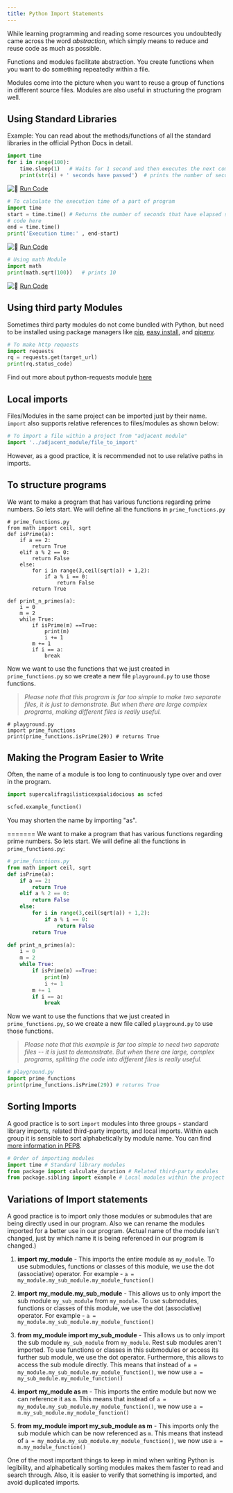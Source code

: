 ```yaml
---
title: Python Import Statements
---
```

While learning programming and reading some resources you undoubtedly came across the word _abstraction_, which simply means to reduce and reuse code as much as possible.

Functions and modules facilitate abstraction. You create functions when you want to do something repeatedly within a file.

Modules come into the picture when you want to reuse a group of functions in different source files. Modules are also useful in structuring the program well.

## Using Standard Libraries

Example: You can read about the methods/functions of all the standard libraries in the official Python Docs in detail.

```python
import time
for i in range(100):
    time.sleep(1)   # Waits for 1 second and then executes the next command
    print(str(i) + ' seconds have passed')  # prints the number of seconds passed after the program was started
```

![:rocket:](//forum.freecodecamp.com/images/emoji/emoji_one/rocket.png?v=2 ":rocket:") <a href='https://repl.it/CS6C' target='_blank' rel='nofollow'>Run Code</a>

```python
# To calculate the execution time of a part of program
import time
start = time.time() # Returns the number of seconds that have elapsed since the epoch
# code here
end = time.time()
print('Execution time:' , end-start)
```

![:rocket:](//forum.freecodecamp.com/images/emoji/emoji_one/rocket.png?v=2 ":rocket:") <a href='https://repl.it/CS6C/1' target='_blank' rel='nofollow'>Run Code</a>

```python
# Using math Module
import math
print(math.sqrt(100))   # prints 10
```

![:rocket:](//forum.freecodecamp.com/images/emoji/emoji_one/rocket.png?v=2 ":rocket:") <a href='https://repl.it/CS6C/2' target='_blank' rel='nofollow'>Run Code</a>

## Using third party Modules

Sometimes third party modules do not come bundled with Python, but need to be installed using package managers like [pip](https://bootstrap.pypa.io/get-pip.py), [easy install](https://bootstrap.pypa.io/ez_setup.py), and [pipenv](https://github.com/pypa/pipenv).

```python
# To make http requests
import requests
rq = requests.get(target_url)
print(rq.status_code)
```

Find out more about python-requests module <a href='http://docs.python-requests.org/en/master/' target='_blank' rel='nofollow'>here</a>

## Local imports

Files/Modules in the same project can be imported just by their name. `import` also supports relative references to files/modules as shown below:

```python
# To import a file within a project from "adjacent module"
import '../adjacent_module/file_to_import'
```

However, as a good practice, it is recommended not to use relative paths in imports.

## To structure programs


We want to make a program that has various functions regarding prime numbers. So lets start. We will define all the functions in `prime_functions.py`

    # prime_functions.py
    from math import ceil, sqrt
    def isPrime(a):
        if a == 2:
            return True
        elif a % 2 == 0:
            return False
        else:
            for i in range(3,ceil(sqrt(a)) + 1,2):
                if a % i == 0:
                    return False
            return True

    def print_n_primes(a):
        i = 0
        m = 2
        while True:
            if isPrime(m) ==True:
                print(m)
                i += 1
            m += 1
            if i == a:
                break

Now we want to use the functions that we just created in `prime_functions.py` so we create a new file `playground.py` to use those functions.

> _Please note that this program is far too simple to make two separate files, it is just to demonstrate. But when there are large complex programs, making different files is really useful._

    # playground.py
    import prime_functions
    print(prime_functions.isPrime(29)) # returns True
    
## Making the Program Easier to Write

Often, the name of a module is too long to continuously type over and over in the program.

```python
import supercalifragilisticexpialidocious as scfed

scfed.example_function()
```

You may shorten the name by importing "as".
    
=======
We want to make a program that has various functions regarding prime numbers. So lets start. We will define all the functions in `prime_functions.py`:

```python
# prime_functions.py
from math import ceil, sqrt
def isPrime(a):
    if a == 2:
        return True
    elif a % 2 == 0:
        return False
    else:
        for i in range(3,ceil(sqrt(a)) + 1,2):
            if a % i == 0:
                return False
        return True

def print_n_primes(a):
    i = 0
    m = 2
    while True:
        if isPrime(m) ==True:
            print(m)
            i += 1
        m += 1
        if i == a:
            break
```

Now we want to use the functions that we just created in `prime_functions.py`, so we create a new file called `playground.py` to use those functions.

> _Please note that this example is far too simple to need two separate files -- it is just to demonstrate. But when there are large, complex programs, splitting the code into different files is really useful._

```python
# playground.py
import prime_functions
print(prime_functions.isPrime(29)) # returns True
```

## Sorting Imports

A good practice is to sort `import` modules into three groups - standard library imports, related third-party imports, and local imports.  Within each group it is sensible to sort alphabetically by module name. You can find [more information in PEP8](https://www.python.org/dev/peps/pep-0008/?#imports).

```python
# Order of importing modules
import time # Standard library modules
from package import calculate_duration # Related third-party modules
from package.sibling import example # Local modules within the project
```

## Variations of Import statements

A good practice is to import only those modules or submodules that are being directly used in our program. Also we can rename the modules imported for a better use in our program. (Actual name of the module isn't changed, just by which name it is being referenced in our program is changed.)

1. **import my_module** - This imports the entire module as `my_module`. To use submodules, functions or classes of this module, we use the dot (associative) operator. For example - `a = my_module.my_sub_module.my_module_function()`

2. **import my_module.my_sub_module** - This allows us to only import the sub module `my_sub_module` from `my_module`. To use submodules, functions or classes of this module, we use the dot (associative) operator. For example - `a = my_module.my_sub_module.my_module_function()`

3. **from my_module import my_sub_module** - This allows us to only import the sub module `my_sub_module` from `my_module`. Rest sub modules aren't imported. To use functions or classes in this submodules or access its further sub module, we use the dot operator. Furthermore, this allows to access the sub module directly. This means that instead of `a = my_module.my_sub_module.my_module_function()`, we now use `a = my_sub_module.my_module_function()`

4. **import my_module as m** - This imports the entire module but now we can reference it as `m`. This means that instead of `a = my_module.my_sub_module.my_module_function()`, we now use `a = m.my_sub_module.my_module_function()`

5. **from my_module import my_sub_module as m** - This imports only the sub module which can be now referenced as `m`. This means that instead of `a = my_module.my_sub_module.my_module_function()`, we now use `a = m.my_module_function()`


One of the most important things to keep in mind when writing Python is legibility, and alphabetically sorting modules makes them faster to read and search through. Also, it is easier to verify that something is imported, and avoid duplicated imports.

